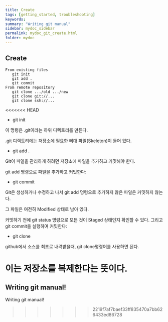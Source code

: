 ```yaml
---
title: Create
tags: [getting_started, troubleshooting]
keywords:
summary: "Writing git manual"
sidebar: mydoc_sidebar
permalink: mydoc_git_create.html
folder: mydoc
---
```


## Create
```
From existing files
   git init
   git add .
   git commit
From remote repository
   git clone .../old .../new
   git clone git://...
   git clone ssh://...
```
<<<<<<< HEAD

 * git init


이 명령은 .git이라는 하위 디렉토리를 만든다.


.git 디렉토리에는 저장소에 필요한 뼈대 파일(Skeleton)이 들어 있다.


*  git add .

Git이 파일을 관리하게 하려면 저장소에 파일을 추가하고 커밋해야 한다.

git add 명령으로 파일을 추가하고 커밋한다:

*  git commit


Git은 생성하거나 수정하고 나서 git add 명령으로 추가하지 않은 파일은 커밋하지 않는다.
 
그 파일은 여전히 Modified 상태로 남아 있다.

커밋하기 전에 git status 명령으로 모든 것이 Staged 상태인지 확인할 수 있다. 그리고 git commit을 실행하여 커밋한다:

*  git clone


github에서 소스를 최초로 내려받을때, git clone명령어를 사용하면 된다.

이는 저장소를 복제한다는 뜻이다.
=======
## Writing git manual! 
Writing git manual! 

>>>>>>> 2219f7af7baef33ff835470a7bb626433ed86728
